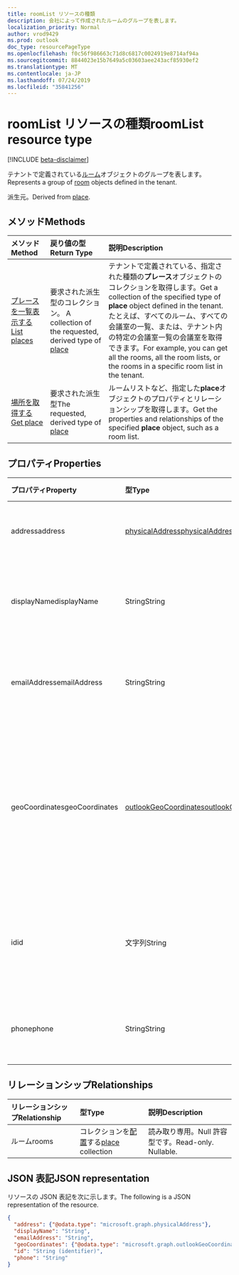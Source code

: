 ```yaml
---
title: roomList リソースの種類
description: 会社によって作成されたルームのグループを表します。
localization_priority: Normal
author: vrod9429
ms.prod: outlook
doc_type: resourcePageType
ms.openlocfilehash: f0c56f986663c71d8c6817c0024919e8714af94a
ms.sourcegitcommit: 8844023e15b7649a5c03603aee243acf85930ef2
ms.translationtype: MT
ms.contentlocale: ja-JP
ms.lasthandoff: 07/24/2019
ms.locfileid: "35841256"
---
```

# <a name="roomlist-resource-type"></a><span data-ttu-id="86ad7-103">roomList リソースの種類</span><span class="sxs-lookup"><span data-stu-id="86ad7-103">roomList resource type</span></span>

[!INCLUDE [beta-disclaimer](../../includes/beta-disclaimer.md)]

<span data-ttu-id="86ad7-104">テナントで定義されている[ルーム](room.md)オブジェクトのグループを表します。</span><span class="sxs-lookup"><span data-stu-id="86ad7-104">Represents a group of [room](room.md) objects defined in the tenant.</span></span>

<span data-ttu-id="86ad7-105">派生元[](place.md)。</span><span class="sxs-lookup"><span data-stu-id="86ad7-105">Derived from [place](place.md).</span></span>

## <a name="methods"></a><span data-ttu-id="86ad7-106">メソッド</span><span class="sxs-lookup"><span data-stu-id="86ad7-106">Methods</span></span>

| <span data-ttu-id="86ad7-107">メソッド</span><span class="sxs-lookup"><span data-stu-id="86ad7-107">Method</span></span>                              | <span data-ttu-id="86ad7-108">戻り値の型</span><span class="sxs-lookup"><span data-stu-id="86ad7-108">Return Type</span></span>                  | <span data-ttu-id="86ad7-109">説明</span><span class="sxs-lookup"><span data-stu-id="86ad7-109">Description</span></span> |
|:------------------------------------|:-----------------------------|:--------|
| [<span data-ttu-id="86ad7-110">プレースを一覧表示する</span><span class="sxs-lookup"><span data-stu-id="86ad7-110">List places</span></span>](../api/place-list.md) | <span data-ttu-id="86ad7-111">要求された派生型のコレクション。 [](place.md)</span><span class="sxs-lookup"><span data-stu-id="86ad7-111">A collection of the requested, derived type of [place](place.md)</span></span> | <span data-ttu-id="86ad7-112">テナントで定義されている、指定された種類の**プレース**オブジェクトのコレクションを取得します。</span><span class="sxs-lookup"><span data-stu-id="86ad7-112">Get a collection of the specified type of **place** object defined in the tenant.</span></span> <span data-ttu-id="86ad7-113">たとえば、すべてのルーム、すべての会議室の一覧、または、テナント内の特定の会議室一覧の会議室を取得できます。</span><span class="sxs-lookup"><span data-stu-id="86ad7-113">For example, you can get all the rooms, all the room lists, or the rooms in a specific room list in the tenant.</span></span>|
| [<span data-ttu-id="86ad7-114">場所を取得する</span><span class="sxs-lookup"><span data-stu-id="86ad7-114">Get place</span></span>](../api/place-get.md)    | <span data-ttu-id="86ad7-115">要求された派生型[](place.md)</span><span class="sxs-lookup"><span data-stu-id="86ad7-115">The requested, derived type of [place](place.md)</span></span>            | <span data-ttu-id="86ad7-116">ルームリストなど、指定した**place**オブジェクトのプロパティとリレーションシップを取得します。</span><span class="sxs-lookup"><span data-stu-id="86ad7-116">Get the properties and relationships of the specified **place** object, such as a room list.</span></span> |

## <a name="properties"></a><span data-ttu-id="86ad7-117">プロパティ</span><span class="sxs-lookup"><span data-stu-id="86ad7-117">Properties</span></span>

| <span data-ttu-id="86ad7-118">プロパティ</span><span class="sxs-lookup"><span data-stu-id="86ad7-118">Property</span></span>       | <span data-ttu-id="86ad7-119">型</span><span class="sxs-lookup"><span data-stu-id="86ad7-119">Type</span></span>                                              | <span data-ttu-id="86ad7-120">説明</span><span class="sxs-lookup"><span data-stu-id="86ad7-120">Description</span></span> |
|:---------------|:--------------------------------------------------|:--------|
| <span data-ttu-id="86ad7-121">address</span><span class="sxs-lookup"><span data-stu-id="86ad7-121">address</span></span>        | [<span data-ttu-id="86ad7-122">physicalAddress</span><span class="sxs-lookup"><span data-stu-id="86ad7-122">physicalAddress</span></span>](physicaladdress.md)             | <span data-ttu-id="86ad7-123">会議室リストの住所。</span><span class="sxs-lookup"><span data-stu-id="86ad7-123">The street address of the room list.</span></span> |
| <span data-ttu-id="86ad7-124">displayName</span><span class="sxs-lookup"><span data-stu-id="86ad7-124">displayName</span></span>    | <span data-ttu-id="86ad7-125">String</span><span class="sxs-lookup"><span data-stu-id="86ad7-125">String</span></span>                                            | <span data-ttu-id="86ad7-126">会議室一覧に関連付けられた名前。</span><span class="sxs-lookup"><span data-stu-id="86ad7-126">The name associated with the room list.</span></span> |
| <span data-ttu-id="86ad7-127">emailAddress</span><span class="sxs-lookup"><span data-stu-id="86ad7-127">emailAddress</span></span>   | <span data-ttu-id="86ad7-128">String</span><span class="sxs-lookup"><span data-stu-id="86ad7-128">String</span></span>                                            | <span data-ttu-id="86ad7-129">会議室一覧の電子メールアドレス。</span><span class="sxs-lookup"><span data-stu-id="86ad7-129">The email address of the room list.</span></span> |
| <span data-ttu-id="86ad7-130">geoCoordinates</span><span class="sxs-lookup"><span data-stu-id="86ad7-130">geoCoordinates</span></span> | [<span data-ttu-id="86ad7-131">outlookGeoCoordinates</span><span class="sxs-lookup"><span data-stu-id="86ad7-131">outlookGeoCoordinates</span></span>](outlookgeocoordinates.md) | <span data-ttu-id="86ad7-132">緯度、経度、および (オプションで) 高度座標での roomlist の位置を指定します。</span><span class="sxs-lookup"><span data-stu-id="86ad7-132">Specifies the roomlist location in latitude, longitude and (optionally) altitude coordinates.</span></span> |
| <span data-ttu-id="86ad7-133">id</span><span class="sxs-lookup"><span data-stu-id="86ad7-133">id</span></span>             | <span data-ttu-id="86ad7-134">文字列</span><span class="sxs-lookup"><span data-stu-id="86ad7-134">String</span></span>                                            | <span data-ttu-id="86ad7-135">会議室一覧の一意の識別子。</span><span class="sxs-lookup"><span data-stu-id="86ad7-135">Unique identifier for the room list.</span></span> <span data-ttu-id="86ad7-136">読み取り専用です。</span><span class="sxs-lookup"><span data-stu-id="86ad7-136">Read-only.</span></span> |
| <span data-ttu-id="86ad7-137">phone</span><span class="sxs-lookup"><span data-stu-id="86ad7-137">phone</span></span>          | <span data-ttu-id="86ad7-138">String</span><span class="sxs-lookup"><span data-stu-id="86ad7-138">String</span></span>                                            | <span data-ttu-id="86ad7-139">会議室一覧の電話番号。</span><span class="sxs-lookup"><span data-stu-id="86ad7-139">The phone number of the room list.</span></span> |

## <a name="relationships"></a><span data-ttu-id="86ad7-140">リレーションシップ</span><span class="sxs-lookup"><span data-stu-id="86ad7-140">Relationships</span></span>

| <span data-ttu-id="86ad7-141">リレーションシップ</span><span class="sxs-lookup"><span data-stu-id="86ad7-141">Relationship</span></span> | <span data-ttu-id="86ad7-142">型</span><span class="sxs-lookup"><span data-stu-id="86ad7-142">Type</span></span>                         | <span data-ttu-id="86ad7-143">説明</span><span class="sxs-lookup"><span data-stu-id="86ad7-143">Description</span></span>          |
|:-------------|:-----------------------------|:---------------------|
| <span data-ttu-id="86ad7-144">ルーム</span><span class="sxs-lookup"><span data-stu-id="86ad7-144">rooms</span></span>        | <span data-ttu-id="86ad7-145">コレクションを[配置](place.md)する</span><span class="sxs-lookup"><span data-stu-id="86ad7-145">[place](place.md) collection</span></span> | <span data-ttu-id="86ad7-p103">読み取り専用。Null 許容型です。</span><span class="sxs-lookup"><span data-stu-id="86ad7-p103">Read-only. Nullable.</span></span> |

## <a name="json-representation"></a><span data-ttu-id="86ad7-148">JSON 表記</span><span class="sxs-lookup"><span data-stu-id="86ad7-148">JSON representation</span></span>

<span data-ttu-id="86ad7-149">リソースの JSON 表記を次に示します。</span><span class="sxs-lookup"><span data-stu-id="86ad7-149">The following is a JSON representation of the resource.</span></span>

<!-- {
  "blockType": "resource",
  "keyProperty": "id",
  "optionalProperties": [

  ],
  "@odata.type": "microsoft.graph.roomList"
}-->

```json
{
  "address": {"@odata.type": "microsoft.graph.physicalAddress"},
  "displayName": "String",
  "emailAddress": "String",
  "geoCoordinates": {"@odata.type": "microsoft.graph.outlookGeoCoordinates"},
  "id": "String (identifier)",
  "phone": "String"
}
```

<!-- uuid: 16cd6b66-4b1a-43a1-adaf-3a886856ed98
2019-02-04 14:57:30 UTC -->
<!-- {
  "type": "#page.annotation",
  "description": "roomList resource",
  "keywords": "",
  "section": "documentation",
  "tocPath": ""
}-->
